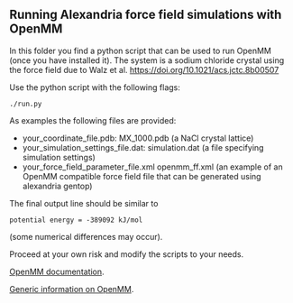 Running Alexandria force field simulations with OpenMM
------------------------------------------------------
In this folder you find a python script that can be used to run OpenMM
(once you have installed it). The system is a sodium chloride crystal using
the force field due to Walz et al.
https://doi.org/10.1021/acs.jctc.8b00507

Use the python script with the following flags:

```
./run.py
```

As examples the following files are provided:
+ your_coordinate_file.pdb: MX_1000.pdb (a NaCl crystal lattice)
+ your_simulation_settings_file.dat: simulation.dat (a file specifying simulation settings)
+ your_force_field_parameter_file.xml  openmm_ff.xml (an example of an OpenMM compatible force field file that can be generated using alexandria gentop)

The final output line should be similar to
```
potential energy = -389092 kJ/mol
```
(some numerical differences may occur).

Proceed at your own risk and modify the scripts to your needs.

[OpenMM documentation](http://docs.openmm.org/development/userguide/).

[Generic information on OpenMM](https://openmm.org).



